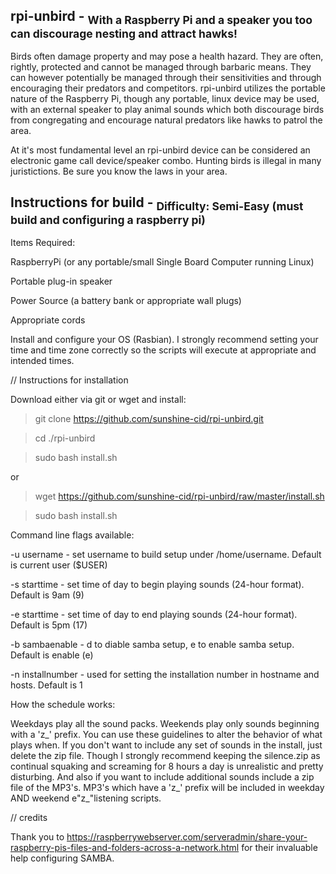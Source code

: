 rpi-unbird - <sub>With a Raspberry Pi and a speaker you too can discourage nesting and attract hawks!</sub>
----------
Birds often damage property and may pose a health hazard. They are often, rightly, protected and cannot be managed through barbaric means. They can however potentially be managed through their sensitivities and through encouraging their predators and competitors. rpi-unbird utilizes the portable nature of the Raspberry Pi, though any portable, linux device may be used, with an external speaker to play animal sounds which both discourage birds from congregating and encourage natural predators like hawks to patrol the area.

At it's most fundamental level an rpi-unbird device can be considered an electronic game call device/speaker combo. Hunting birds is illegal in many juristictions. Be sure you know the laws in your area.

Instructions for build - <sub>Difficulty: Semi-Easy (must build and configuring a raspberry pi)</sub>
----------
Items Required:

RaspberryPi (or any portable/small Single Board Computer running Linux)

Portable plug-in speaker

Power Source (a battery bank or appropriate wall plugs)

Appropriate cords

Install and configure your OS (Rasbian). I strongly recommend setting your time and time zone correctly so the scripts will execute at appropriate and intended times. 

// Instructions for installation

Download either via git or wget and install:

>git clone https://github.com/sunshine-cid/rpi-unbird.git

>cd ./rpi-unbird

>sudo bash install.sh

or

>wget https://github.com/sunshine-cid/rpi-unbird/raw/master/install.sh

>sudo bash install.sh

Command line flags available:

-u username - set username to build setup under /home/username. Default is current user ($USER)

-s starttime - set time of day to begin playing sounds (24-hour format). Default is 9am (9)

-e starttime - set time of day to end playing sounds (24-hour format). Default is 5pm (17)

-b sambaenable - d to diable samba setup, e to enable samba setup. Default is enable (e)

-n installnumber - used for setting the installation number in hostname and hosts. Default is 1

How the schedule works:

Weekdays play all the sound packs. Weekends play only sounds beginning with a 'z_' prefix. You can use these guidelines to alter the behavior of what plays when. If you don't want to include any set of sounds in the install, just delete the zip file. Though I strongly recommend keeping the silence.zip as continual squaking and screaming for 8 hours a day is unrealistic and pretty disturbing. 
And also if you want to include additional sounds include a zip file of the MP3's. MP3's which have a 'z_' prefix will be included in weekday AND weekend e"z_"listening scripts.

// credits

Thank you to https://raspberrywebserver.com/serveradmin/share-your-raspberry-pis-files-and-folders-across-a-network.html for their invaluable help configuring SAMBA.
